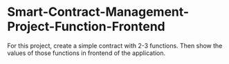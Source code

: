 # Smart-Contract-Management-Project-Function-Frontend
 For this project, create a simple contract with 2-3 functions. Then show the values of those functions in frontend of the application. 
